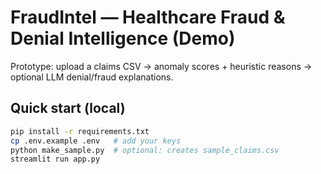 # FraudIntel — Healthcare Fraud & Denial Intelligence (Demo)

Prototype: upload a claims CSV → anomaly scores + heuristic reasons → optional LLM denial/fraud explanations.

## Quick start (local)

```bash
pip install -r requirements.txt
cp .env.example .env   # add your keys
python make_sample.py  # optional: creates sample_claims.csv
streamlit run app.py
